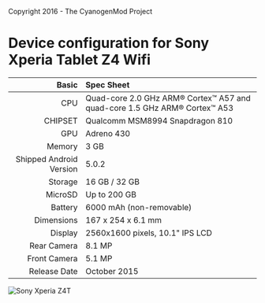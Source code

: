 Copyright 2016 - The CyanogenMod Project

Device configuration for Sony Xperia Tablet Z4 Wifi
===================================================

Basic   | Spec Sheet
-------:|:-------------------------
CPU     | Quad-core 2.0 GHz ARM® Cortex™ A57 and quad-core 1.5 GHz ARM® Cortex™ A53
CHIPSET | Qualcomm MSM8994 Snapdragon 810
GPU     | Adreno 430
Memory  | 3 GB
Shipped Android Version | 5.0.2
Storage | 16 GB / 32 GB
MicroSD | Up to 200 GB
Battery | 6000 mAh (non-removable)
Dimensions | 167 x 254 x 6.1  mm
Display | 2560x1600 pixels, 10.1" IPS LCD
Rear Camera  | 8.1 MP
Front Camera | 5.1 MP
Release Date | October 2015

![Sony Xperia Z4T](http://cdn2.gsmarena.com/vv/pics/sony/sony-xperia-z4-tablet-1.jpg "Sony Xperia Tabler Z4 Wifi")
